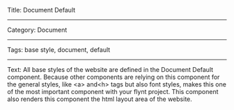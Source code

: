 Title: Document Default

---

Category: Document

---

Tags: base style, document, default

---

Text: All base styles of the website are defined in the Document Default component. Because other components are relying on this component for the general styles, like &#x3C;a&#x3E; and&#x3C;h&#x3E; tags but also font styles, makes this one of the most important component with your flynt project. This component also renders this component the html layout area of the website.
